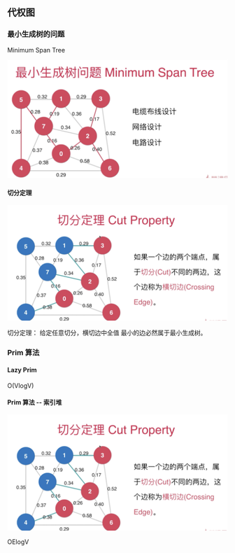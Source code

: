 ## 代权图

### 最小生成树的问题

Minimum Span Tree


![](../photo/43.png)

#### 切分定理

![](../photo/44.png)

切分定理： 给定任意切分，横切边中全值 最小的边必然属于最小生成树。

### Prim 算法 

#### Lazy Prim
O(VlogV)

#### Prim 算法 -- 索引堆
![](../photo/44.png)


OElogV